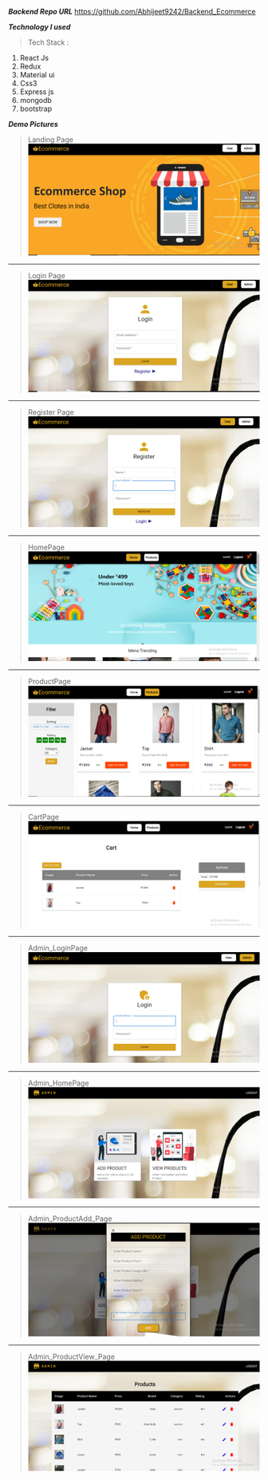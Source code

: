 **_Backend Repo URL_**
https://github.com/Abhijeet9242/Backend_Ecommerce


**_Technology I used_**

> Tech Stack :

1. React Js
2. Redux
3. Material ui
4. Css3
5. Express js
6. mongodb
7. bootstrap

**_Demo Pictures_**


> Landing Page
> ![login](https://github.com/Abhijeet9242/Frontend_Ecommerce/blob/master/src/ReadmeFile_Images/LandingPage.png)

---

> Login Page
> ![login](https://github.com/Abhijeet9242/Frontend_Ecommerce/blob/master/src/ReadmeFile_Images/LoginPage.png)

---

> Register Page
> ![login](https://github.com/Abhijeet9242/Frontend_Ecommerce/blob/master/src/ReadmeFile_Images/RegisterPage.png)

---

> HomePage
> ![login](https://github.com/Abhijeet9242/Frontend_Ecommerce/blob/master/src/ReadmeFile_Images/HomePage.png)

---

> ProductPage
> ![login](https://github.com/Abhijeet9242/Frontend_Ecommerce/blob/master/src/ReadmeFile_Images/ProductPage.png)

---

> CartPage
> ![login](https://github.com/Abhijeet9242/Frontend_Ecommerce/blob/master/src/ReadmeFile_Images/CartPage.png)

---

> Admin_LoginPage
> ![login](https://github.com/Abhijeet9242/Frontend_Ecommerce/blob/master/src/ReadmeFile_Images/Admin_LoginPage.png)

---

> Admin_HomePage
> ![login](https://github.com/Abhijeet9242/Frontend_Ecommerce/blob/master/src/ReadmeFile_Images/Admin_Homepage.png)

---

> Admin_ProductAdd_Page
> ![login](https://github.com/Abhijeet9242/Frontend_Ecommerce/blob/master/src/ReadmeFile_Images/Admin_ProductAdd.png)

---

> Admin_ProductView_Page
> ![login](https://github.com/Abhijeet9242/Frontend_Ecommerce/blob/master/src/ReadmeFile_Images/Admin_ProductView.png)



